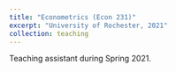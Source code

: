 ```yaml
---
title: "Econometrics (Econ 231)"
excerpt: "University of Rochester, 2021"
collection: teaching
---
```


Teaching assistant during Spring 2021.
